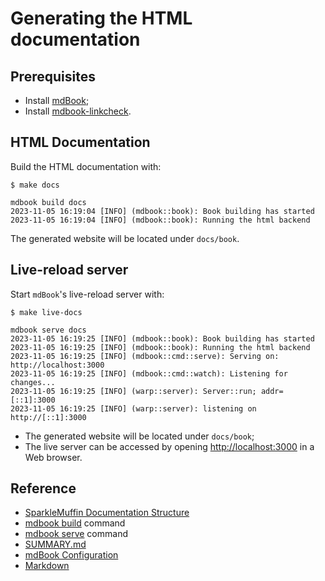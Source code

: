 # Generating the HTML documentation
## Prerequisites
- Install [mdBook](https://rust-lang.github.io/mdBook/);
- Install [mdbook-linkcheck](https://github.com/Michael-F-Bryan/mdbook-linkcheck).

## HTML Documentation
Build the HTML documentation with:

```shell
$ make docs

mdbook build docs
2023-11-05 16:19:04 [INFO] (mdbook::book): Book building has started
2023-11-05 16:19:04 [INFO] (mdbook::book): Running the html backend
```

The generated website will be located under `docs/book`.


## Live-reload server
Start `mdBook`'s live-reload server with:

```shell
$ make live-docs

mdbook serve docs
2023-11-05 16:19:25 [INFO] (mdbook::book): Book building has started
2023-11-05 16:19:25 [INFO] (mdbook::book): Running the html backend
2023-11-05 16:19:25 [INFO] (mdbook::cmd::serve): Serving on: http://localhost:3000
2023-11-05 16:19:25 [INFO] (mdbook::cmd::watch): Listening for changes...
2023-11-05 16:19:25 [INFO] (warp::server): Server::run; addr=[::1]:3000
2023-11-05 16:19:25 [INFO] (warp::server): listening on http://[::1]:3000
```

- The generated website will be located under `docs/book`;
- The live server can be accessed by opening [http://localhost:3000](http://localhost:3000) in a Web browser.

## Reference
- [SparkleMuffin Documentation Structure](../reference/documentation-structure.md)
- [mdbook build](https://rust-lang.github.io/mdBook/cli/build.html) command
- [mdbook serve](https://rust-lang.github.io/mdBook/cli/serve.html) command
- [SUMMARY.md](https://rust-lang.github.io/mdBook/format/summary.html)
- [mdBook Configuration](https://rust-lang.github.io/mdBook/format/configuration/index.html)
- [Markdown](https://rust-lang.github.io/mdBook/format/markdown.html)
